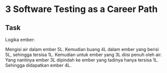 # 3 Software Testing as a Career Path

## Task
Logika ember:

Mengisi air dalam ember 5L. 
Kemudian buang 4L dalam ember yang berisi 5L, sehingga tersisa 1L. 
Kemudian untuk ember yang 3L diisi penuh oleh air. 
Yang nantinya ember 3L dipindah ke ember yang tadinya hanya tersisa 1L. 
Sehingga didapatkan ember 4L.
